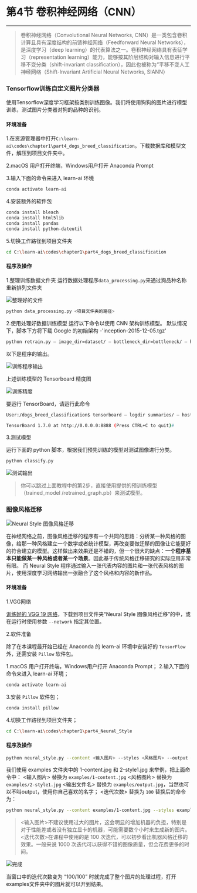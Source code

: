 # 第4节 卷积神经网络（CNN）

---

>卷积神经网络（Convolutional Neural Networks, CNN）是一类包含卷积计算且具有深度结构的前馈神经网络（Feedforward Neural Networks），是深度学习（deep learning）的代表算法之一。卷积神经网络具有表征学习（representation learning）能力，能够按其阶层结构对输入信息进行平移不变分类（shift-invariant classification），因此也被称为“平移不变人工神经网络（Shift-Invariant Artificial Neural Networks, SIANN）

### Tensorflow训练自定义图片分类器

使用Tensorflow深度学习框架按类别训练图像。我们将使用狗狗的图片进行模型训练，测试图片分类器对狗的品种的识别。

#### 环境准备

1.在资源管理器中打开`C:\learn-ai\codes\chapter1\part4_dogs_breed_classification`。下载数据库和模型文件，解压到项目文件夹中。

2.macOS 用户打开终端，Windows用户打开 Anaconda Prompt

3.输入下面的命令来进入 learn-ai 环境

```bash
conda activate learn-ai
```

4.安装额外的软件包

```bash
conda install bleach
conda install html5lib
conda install pandas
conda install python-dateutil
```

5.切换工作路径到项目文件夹

```bash
cd C:\learn-ai\codes\chapter1\part4_dogs_breed_classification
```

#### 程序及操作

1.整理训练数据文件夹
运行数据处理程序`data_processing.py`来通过狗品种名称重新排列文件夹

![整理好的文件](http://pic-learn-ai.oss-cn-beijing.aliyuncs.com/classification.png)

```bash
python data_processing.py <项目文件夹的路径>
```

2.使用处理好数据训练模型
运行以下命令以使用 CNN 架构训练模型。
默认情况下，脚本下方将下载 Google 的初始架构 -'inception-2015-12-05.tgz'

```bash
python retrain.py — image_dir=dataset/ — bottleneck_dir=bottleneck/ — how_many_training_steps=500 — output_graph=trained_model/retrained_graph.pb — output_labels=trained_model/retrained_labels.txt — summaries_dir=summaries
```

以下是程序的输出。

![训练程序输出](http://pic-learn-ai.oss-cn-beijing.aliyuncs.com/classification_output.png)

上述训练模型的 Tensorboard 精度图

![训练精度](http://pic-learn-ai.oss-cn-beijing.aliyuncs.com/classification_acc.png)

要运行 TensorBoard，请运行此命令

```bash
User:/dogs_breed_classification$ tensorboard — logdir summaries/ — host=0.0.0.0 — port=8888

TensorBoard 1.7.0 at http://0.0.0.0:8888 (Press CTRL+C to quit)#
```

3.测试模型

运行下面的 python 脚本，根据我们预先训练的模型对测试图像进行分类。

```bash
python classify.py
```

![测试输出](http://pic-learn-ai.oss-cn-beijing.aliyuncs.com/classification_testOutput.png)

> 你可以跳过上面教程中的第2步，直接使用提供的预训练模型（trained_model /retrained_graph.pb）来测试模型。

### 图像风格迁移

![Neural Style 图像风格迁移](http://pic-learn-ai.oss-cn-beijing.aliyuncs.com/neuralstyle.jpg)

在神经网络之前，图像风格迁移的程序有一个共同的思路：分析某一种风格的图像，给那一种风格建立一个数学或者统计模型，再改变要做迁移的图像让它能更好的符合建立的模型。这样做出来效果还是不错的，但一个很大的缺点：**一个程序基本只能做某一种风格或者某一个场景**。因此基于传统风格迁移研究的实际应用非常有限。
而 Neural Style 程序通过输入一张代表内容的图片和一张代表风格的图片，使用深度学习网络输出一张融合了这个风格和内容的新作品。

#### 环境准备

1.VGG网络

[训练好的 VGG 19 网络](http://www.vlfeat.org/matconvnet/models/imagenet-vgg-verydeep-19.mat)，下载到项目文件夹“Neural Style 图像风格迁移”的中，或在运行时使用参数 `--network` 指定其位置。

2.软件准备

除了在本课程最开始已经在 Anaconda 的 learn-ai 环境中安装好的 `TensorFlow` 外，还需安装 `Pillow` 软件包。

1.macOS 用户打开终端，Windows用户打开 Anaconda Prompt；
2.输入下面的命令来进入 learn-ai 环境；

```bash
conda activate learn-ai
```

3.安装 `Pillow` 软件包；

```bash
conda install pillow
```

4.切换工作路径到项目文件夹；

```bash
cd C:\learn-ai\codes\chapter1\part4_Neural_Style
```

#### 程序及操作

```bash
python neural_style.py --content <输入图片> --styles <风格图片> --output <输出文件名> -- --iterations <迭代次数>
```

我们使用 examples 文件夹中的 1-content.jpg 和 2-style1.jpg 来举例，把上面命令中：
<输入图片> 替换为 `examples/1-content.jpg`
<风格图片> 替换为 `examples/2-style1.jpg`
<输出文件名> 替换为 `examples/output.jpg`，当然也可以不叫output，使用你自己喜欢的名字；
<迭代次数> 替换为 `100`
替换后的命令为：

```bash
python neural_style.py --content examples/1-content.jpg --styles examples/2-style1.jpg --output examples/output.jpg -- --iterations 100
```

> <输入图片>不建议使用过大的图片，这会明显的增加机器的负担，特别是对于性能差或者没有独立显卡的机器，可能需要数个小时来生成新的图片。
> <迭代次数>在课程中使用的是 100 次迭代，可以初步看出机器风格迁移的效果。一般来说 1000 次迭代可以获得不错的图像质量，但会花费更多的时间。

![完成](http://pic-learn-ai.oss-cn-beijing.aliyuncs.com/finishProcess.jpg)

当窗口中的迭代次数变为 “100/100” 时就完成了整个图片的处理过程，打开examples文件夹中的图片就可以开到结果。
